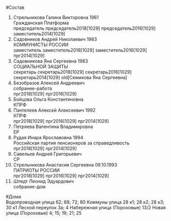#Состав  
1. Стрельникова Галина Викторовна 1961  
    Гражданская Платформа  
    председатель председатель2018[1029] председатель2016[1029] заместитель2014[1029]  
2. Садовников Андрей Николаевич 1983  
    КОММУНИСТЫ РОССИИ  
    заместитель заместитель2018[1029] заместитель2016[1029] прг2014[1029]  
3. Садовникова Яна Сергеевна 1983  
    СОЦИАЛЬНОЙ ЗАЩИТЫ  
    секретарь секретарь2018[1029] секретарь2016[1029] секретарь2014[1029] old[Семикова Яна Сергеевна]  
4. Безобразов Алексей Андреевич  
    собрание-работа  
    прг2018[1029] прг2016[1029]  
5. Бойцова Ольга Константиновна  
    КПРФ  
6. Пантелеев Алексей Алексеевич 1992  
    КПРФ  
    прг2018[1029] прг2016[1029] прг2014[1029]  
7. Петряева Валентина Владимировна  
    ЕР  
8. Рудая Инара Ярославовна 1994  
    Российская партия пенсионеров за справедливость  
    прг2018[1029] прг2014[1029]  
9. Савельев Андрей Григорьевич  
    СР  
10. Стрельникова Анастасия Сергеевна 09.10.1993  
    ПАТРИОТЫ РОССИИ  
    прг2018[1029] прг2016[1029] прг2014[1029]  
11. Шпедт Леонид Эдуардович  
    собрание-дом  
  
#Дома  
Водопроводная улица 62; 68; 72; 80 Коммуны улица 28 к1; 28 к2; 28 к3; 30 к1 Лесной переулок 3а; 4 Набережная улица (Пороховые) 13/2 Новая улица (Пороховые) 4; 15; 19; 21; 25  
  
